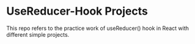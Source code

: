 # UseReducer-Hook Projects
This repo refers to the practice work of useReducer() hook in React with different simple projects.